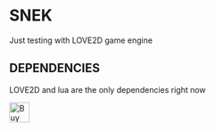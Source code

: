 # SNEK
Just testing with LOVE2D game engine
## DEPENDENCIES
LOVE2D and lua are the only dependencies right now


<a href='https://ko-fi.com/H2H3SSMM7' target='_blank'><img height='36' style='border:0px;height:36px;' src='https://storage.ko-fi.com/cdn/kofi2.png?v=3' border='0' alt='Buy Me a Coffee at ko-fi.com' /></a>

